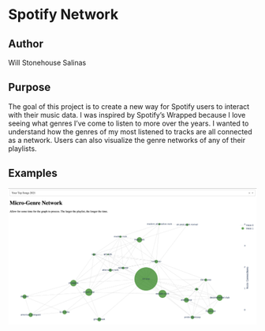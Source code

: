 # Spotify Network

## Author

Will Stonehouse Salinas

## Purpose

The goal of this project is to create a new way for Spotify users to interact with their music data.
I was inspired by Spotify’s Wrapped because I love seeing what genres I’ve come to listen to more over the years.
I wanted to understand how the genres of my most listened to tracks are all connected as a network.
Users can also visualize the genre networks of any of their playlists. 

## Examples

![](example_trace.png)
 
